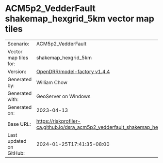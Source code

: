 # ACM5p2_VedderFault shakemap_hexgrid_5km vector map tiles

|    			|			|
| --------------------- | --------------------- |
| Scenario:		| ACM5p2_VedderFault		|
| Vector map tiles for:	| shakemap_hexgrid_5km		|
| Version:		| [OpenDRR/model-factory v1.4.4](https://github.com/OpenDRR/model-factory/releases/tag/v1.4.4)	|
| Generated by:		| William Chow	|
| Generated with:	| GeoServer on Windows	|
| Generated on:		| 2023-04-13	|
| Base URL:		| <https://riskprofiler-ca.github.io/dsra_acm5p2_vedderfault_shakemap_hexgrid_5km/> |
| Last updated on GitHub: | 2024-01-25T17:41:35-08:00 |
